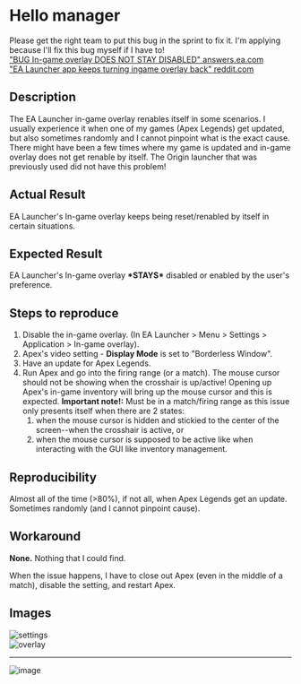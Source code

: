 # Hello manager

Please get the right team to put this bug in the sprint to fix it. I'm applying because I'll fix this bug myself if I have to!  
["BUG In-game overlay DOES NOT STAY DISABLED" answers.ea.com](https://answers.ea.com/t5/Bug-Reports-Technical-Issues/BUG-In-game-overlay-DOES-NOT-STAY-DISABLED/m-p/13452637#M44320)  
["EA Launcher app keeps turning ingame overlay back" reddit.com](https://www.reddit.com/r/origin/comments/13q2imt/ea_launcher_app_keeps_turning_ingame_overlay_back/)  

## Description

The EA Launcher in-game overlay renables itself in some scenarios. I usually experience it when one of my games (Apex Legends) get updated, but also sometimes randomly and I cannot pinpoint what is the exact cause. There might have been a few times where my game is updated and in-game overlay does not get renable by itself. The Origin launcher that was previously used did not have this problem!

## Actual Result

EA Launcher's In-game overlay keeps being reset/renabled by itself in certain situations.

## Expected Result

EA Launcher's In-game overlay **\*STAYS\*** disabled or enabled by the user's preference.

## Steps to reproduce

1. Disable the in-game overlay. (In EA Launcher > Menu > Settings > Application > In-game overlay).
2. Apex's video setting - **Display Mode** is set to "Borderless Window".
3. Have an update for Apex Legends.
4. Run Apex and go into the firing range (or a match). The mouse cursor should not be showing when the crosshair is up/active! Opening up Apex's in-game inventory will bring up the mouse cursor and this is expected. **Important note!:** Must be in a match/firing range as this issue only presents itself when there are 2 states:  
    1. when the mouse cursor is hidden and stickied to the center of the screen--when the crosshair is active, or 
    2. when the mouse cursor is supposed to be active like when interacting with the GUI like inventory management.

## Reproducibility

Almost all of the time (>80%), if not all, when Apex Legends get an update. Sometimes randomly (and I cannot pinpoint cause).

## Workaround

**None.** Nothing that I could find.

When the issue happens, I have to close out Apex (even in the middle of a match), disable the setting, and restart Apex.

## Images

![settings](https://github.com/reddtoric/hello/assets/14900721/c646c7e9-de8a-46f3-b617-d8e486f30cee)  
![overlay](https://github.com/reddtoric/hello/assets/14900721/377d3138-99d0-48ef-a786-b56fbf3be1fd)  

---

![image](https://github.com/reddtoric/hello/assets/14900721/e6fbd038-eecb-4c55-ba5f-c44d43f16452)

